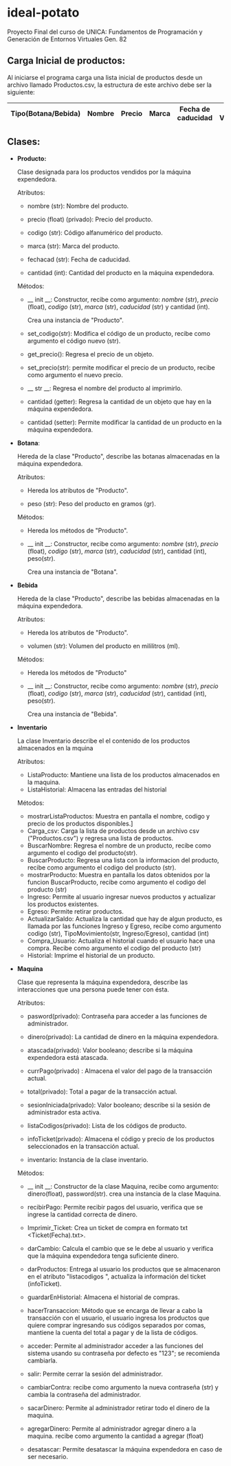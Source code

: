 
# ideal-potato

Proyecto Final del curso de UNICA: Fundamentos de Programación y Generación de Entornos Virtuales Gen. 82

  

## **Carga Inicial de productos:**

  

Al iniciarse el programa carga una lista inicial de productos desde un archivo llamado Productos.csv, la estructura de este archivo debe ser la siguiente:

| Tipo(Botana/Bebida) |Nombre |Precio|Marca|Fecha de caducidad|Peso / Volumen|Cantidad|
|--|--|--|--|--|--|--|

  
  

## **Clases:**

  

-  **Producto:**

	Clase designada para los productos vendidos por la máquina expendedora.

	Atributos:

	- nombre (str): Nombre del producto.

	- precio (float) (privado): Precio del producto.

	- codigo (str): Código alfanumérico del producto.

	- marca (str): Marca del producto.

	- fechacad (str): Fecha de caducidad.

	- cantidad (int): Cantidad del producto en la máquina expendedora.

  

	Métodos:

	- __ init __: Constructor, recibe como argumento:
*nombre* (str), *precio* (float), *codigo* (str), *marca* (str), *caducidad* (str) y cantidad (int).

		Crea una instancia de "Producto".

	- set_codigo(str): Modifica el código de un producto, recibe como argumento el código nuevo (str).

	- get_precio(): Regresa el precio de un objeto.

	- set_precio(str): permite modificar el precio de un producto, recibe como argumento el nuevo precio.

	- __ str __: Regresa el nombre del producto al imprimirlo.

	- cantidad (getter): Regresa la cantidad de un objeto que hay en la máquina expendedora.

	- cantidad (setter): Permite modificar la cantidad de un producto en la máquina expendedora.

  

-  **Botana**:

	Hereda de la clase "Producto", describe las botanas almacenadas en la máquina expendedora.

	Atributos:

	- Hereda los atributos de "Producto".

	- peso (str): Peso del producto en gramos (gr).

  

	Métodos:

	- Hereda los métodos de "Producto".

	- __ init __: Constructor, recibe como argumento:
*nombre* (str), *precio* (float), *codigo* (str), *marca* (str), *caducidad* (str), cantidad (int), peso(str).

		Crea una instancia de "Botana".

-  **Bebida**

	Hereda de la clase "Producto", describe las bebidas almacenadas en la máquina expendedora.

	Atributos:

	- Hereda los atributos de "Producto".

	- volumen (str): Volumen del producto en mililitros (ml).

  

	Métodos:

	- Hereda los métodos de "Producto"

	- __ init __: Constructor, recibe como argumento:
	*nombre* (str), *precio* (float), *codigo* (str), *marca* (str), *caducidad* (str), cantidad (int), peso(str).

		Crea una instancia de "Bebida".

  

-  **Inventario**

	La clase Inventario describe el el contenido de los productos almacenados en la mquina

	Atributos:

	- ListaProducto: Mantiene una lista de los productos almacenados en la maquina.
	- ListaHistorial: Almacena las entradas del historial
  

	Métodos:

  
	- mostrarListaProductos: Muestra en pantalla el nombre, codigo y precio de los productos disponibles.]
	- Carga_csv: Carga la lista de productos desde un archivo csv ("Productos.csv") y regresa una lista de productos.
	- BuscarNombre: Regresa el nombre de un producto, recibe como argumento el codigo del producto(str).
	- BuscarProducto: Regresa una lista con la informacion del producto, recibe como argumento el codigo del producto (str).
	- mostrarProducto: Muestra en pantalla los datos obtenidos por la funcion BuscarProducto, recibe como argumento el codigo del producto (str)
	- Ingreso: Permite al usuario ingresar nuevos productos y actualizar los productos existentes.
	- Egreso: Permite retirar productos.
	- ActualizarSaldo: Actualiza la cantidad que hay de algun producto, es llamada por las funciones Ingreso y Egreso, recibe como argumento codigo (str), TipoMovimiento(str, Ingreso/Egreso), cantidad (int)
	- Compra_Usuario: Actualiza el historial cuando el usuario hace una compra. Recibe como argumento el codigo del producto (str)
	- Historial: Imprime el historial de un producto.

  

-  **Maquina**

	Clase que representa la máquina expendedora, describe las interacciones que una persona puede tener con ésta.

	Atributos:

	- pasword(privado): Contraseña para acceder a las funciones de administrador.

	- dinero(privado): La cantidad de dinero en la máquina expendedora.

	- atascada(privado): Valor booleano; describe si la máquina expendedora está atascada.

	- currPago(privado) : Almacena el valor del pago de la transacción actual.

	- total(privado): Total a pagar de la transacción actual.

	- sesionIniciada(privado): Valor booleano; describe si la sesión de administrador esta activa.

	- listaCodigos(privado): Lista de los códigos de producto.

	- infoTicket(privado): Almacena el código y precio de los productos seleccionados en la transacción actual.

	- inventario: Instancia de la clase inventario.

  

	Métodos:

	- __ init __: Constructor de la clase Maquina, recibe como argumento: 
	dinero(float), password(str). crea una instancia de la clase Maquina.

	- recibirPago: Permite recibir pagos del usuario, verifica que se ingrese la cantidad correcta de dinero.

	- Imprimir_Ticket: Crea un ticket de compra en formato txt <Ticket(Fecha).txt>.

	- darCambio: Calcula el cambio que se le debe al usuario y verifica que la máquina expendedora tenga suficiente dinero.

	- darProductos: Entrega al usuario los productos que se almacenaron en el atributo "listacodigos ", actualiza la información del ticket (infoTicket).

	- guardarEnHistorial: Almacena el historial de compras.

	- hacerTransaccion: Método que se encarga de llevar a cabo la transacción con el usuario, el usuario ingresa los productos que quiere comprar ingresando sus códigos separados por comas, mantiene la cuenta del total a pagar y de la lista de códigos.

	- acceder: Permite al administrador acceder a las funciones del sistema usando su contraseña por defecto es "123"; se recomienda cambiarla.

	- salir: Permite cerrar la sesión del administrador.

	- cambiarContra: recibe como argumento la nueva contraseña (str) y cambia la contraseña del administrador.

	- sacarDinero: Permite al administrador retirar todo el dinero de la maquina.
	
	- agregarDinero: Permite al administrador agregar dinero a la maquina. recibe como argumento la cantidad a agregar (float)

	- desatascar: Permite desatascar la máquina expendedora en caso de ser necesario.
